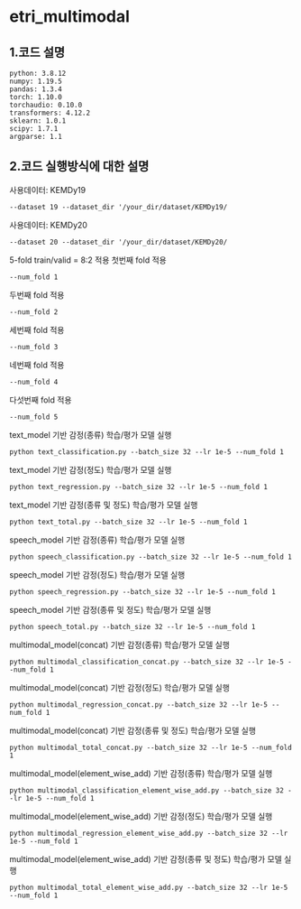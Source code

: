 # etri_multimodal
## 1.코드 설명
    python: 3.8.12
    numpy: 1.19.5
    pandas: 1.3.4
    torch: 1.10.0
    torchaudio: 0.10.0
    transformers: 4.12.2
    sklearn: 1.0.1
    scipy: 1.7.1
    argparse: 1.1

## 2.코드 실행방식에 대한 설명
사용데이터: KEMDy19
```
--dataset 19 --dataset_dir '/your_dir/dataset/KEMDy19/
```

사용데이터: KEMDy20
```
--dataset 20 --dataset_dir '/your_dir/dataset/KEMDy20/
```

5-fold train/valid = 8:2 적용
첫번째 fold 적용
```
--num_fold 1
```
두번째 fold 적용
```
--num_fold 2
```
세번째 fold 적용
```
--num_fold 3
```
네번째 fold 적용
```
--num_fold 4
```
다섯번째 fold 적용
```
--num_fold 5
```

text_model 기반 감정(종류) 학습/평가 모델 실행
```
python text_classification.py --batch_size 32 --lr 1e-5 --num_fold 1
```

text_model 기반 감정(정도) 학습/평가 모델 실행
```
python text_regression.py --batch_size 32 --lr 1e-5 --num_fold 1
```

text_model 기반 감정(종류 및 정도) 학습/평가 모델 실행
```
python text_total.py --batch_size 32 --lr 1e-5 --num_fold 1
```

speech_model 기반 감정(종류) 학습/평가 모델 실행
```
python speech_classification.py --batch_size 32 --lr 1e-5 --num_fold 1
```

speech_model 기반 감정(정도) 학습/평가 모델 실행
```
python speech_regression.py --batch_size 32 --lr 1e-5 --num_fold 1
```

speech_model 기반 감정(종류 및 정도) 학습/평가 모델 실행
```
python speech_total.py --batch_size 32 --lr 1e-5 --num_fold 1
```

multimodal_model(concat) 기반 감정(종류) 학습/평가 모델 실행
```
python multimodal_classification_concat.py --batch_size 32 --lr 1e-5 --num_fold 1
```

multimodal_model(concat) 기반 감정(정도) 학습/평가 모델 실행
```
python multimodal_regression_concat.py --batch_size 32 --lr 1e-5 --num_fold 1
```

multimodal_model(concat) 기반 감정(종류 및 정도) 학습/평가 모델 실행
```
python multimodal_total_concat.py --batch_size 32 --lr 1e-5 --num_fold 1
```

multimodal_model(element_wise_add) 기반 감정(종류) 학습/평가 모델 실행
```
python multimodal_classification_element_wise_add.py --batch_size 32 --lr 1e-5 --num_fold 1
```

multimodal_model(element_wise_add) 기반 감정(정도) 학습/평가 모델 실행
```
python multimodal_regression_element_wise_add.py --batch_size 32 --lr 1e-5 --num_fold 1
```

multimodal_model(element_wise_add) 기반 감정(종류 및 정도) 학습/평가 모델 실행
```
python multimodal_total_element_wise_add.py --batch_size 32 --lr 1e-5 --num_fold 1
```
